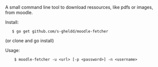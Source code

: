A small command line tool to download ressources, like pdfs or images, from moodle.

Install:
```
   $ go get github.com/s-gheldd/moodle-fetcher
```
(or clone and go install)

Usage:
```
    $ moodle-fetcher -u <url> [-p <password>] -n <username>
```